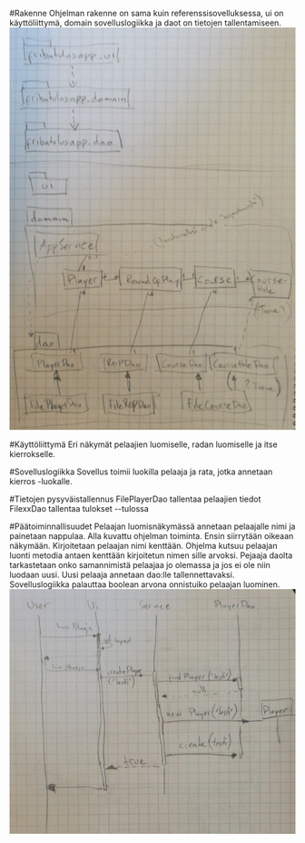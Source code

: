 #Rakenne
Ohjelman rakenne on sama kuin referenssisovelluksessa, ui on käyttöliittymä, domain sovelluslogiikka ja daot on tietojen tallentamiseen.
<img src="https://github.com/Kahvipuu/ot-harjoitustyo/blob/master/Dokumentointi/kaavio.PNG">

#Käyttöliittymä
Eri näkymät pelaajien luomiselle, radan luomiselle ja itse kierrokselle.

#Sovelluslogiikka
Sovellus toimii luokilla pelaaja ja rata, jotka annetaan kierros -luokalle. 	

#Tietojen pysyväistallennus
FilePlayerDao tallentaa pelaajien tiedot
FilexxDao tallentaa tulokset --tulossa

#Päätoiminnallisuudet
Pelaajan luomisnäkymässä annetaan pelaajalle nimi ja painetaan nappulaa.
Alla kuvattu ohjelman toiminta. Ensin siirrytään oikeaan näkymään. Kirjoitetaan pelaajan nimi kenttään. Ohjelma kutsuu pelaajan luonti metodia antaen kenttään kirjoitetun nimen sille arvoksi. Pejaaja daolta tarkastetaan onko samannimistä pelaajaa jo olemassa ja jos ei ole niin luodaan uusi. Uusi pelaaja annetaan dao:lle tallennettavaksi. Sovelluslogiikka palauttaa boolean arvona onnistuiko pelaajan luominen.
<img src="https://github.com/Kahvipuu/ot-harjoitustyo/blob/master/Dokumentointi/sekvenssikaavio.PNG">